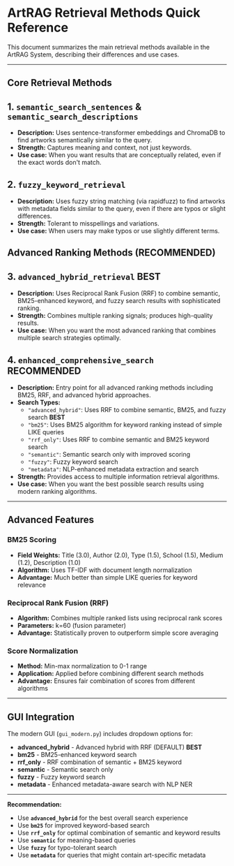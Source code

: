 # ArtRAG Retrieval Methods Quick Reference

This document summarizes the main retrieval methods available in the ArtRAG System, describing their differences and use cases.

---

## Core Retrieval Methods

## 1. `semantic_search_sentences` & `semantic_search_descriptions`
- **Description:** Uses sentence-transformer embeddings and ChromaDB to find artworks semantically similar to the query.
- **Strength:** Captures meaning and context, not just keywords.
- **Use case:** When you want results that are conceptually related, even if the exact words don't match.

## 2. `fuzzy_keyword_retrieval`
- **Description:** Uses fuzzy string matching (via rapidfuzz) to find artworks with metadata fields similar to the query, even if there are typos or slight differences.
- **Strength:** Tolerant to misspellings and variations.
- **Use case:** When users may make typos or use slightly different terms.

## Advanced Ranking Methods (RECOMMENDED)

## 3. `advanced_hybrid_retrieval` **BEST**
- **Description:** Uses Reciprocal Rank Fusion (RRF) to combine semantic, BM25-enhanced keyword, and fuzzy search results with sophisticated ranking.
- **Strength:** Combines multiple ranking signals; produces high-quality results.
- **Use case:** When you want the most advanced ranking that combines multiple search strategies optimally.

## 4. `enhanced_comprehensive_search` **RECOMMENDED**
- **Description:** Entry point for all advanced ranking methods including BM25, RRF, and advanced hybrid approaches.
- **Search Types:**
  - `"advanced_hybrid"`: Uses RRF to combine semantic, BM25, and fuzzy search **BEST**
  - `"bm25"`: Uses BM25 algorithm for keyword ranking instead of simple LIKE queries
  - `"rrf_only"`: Uses RRF to combine semantic and BM25 keyword search
  - `"semantic"`: Semantic search only with improved scoring
  - `"fuzzy"`: Fuzzy keyword search
  - `"metadata"`: NLP-enhanced metadata extraction and search
- **Strength:** Provides access to multiple information retrieval algorithms.
- **Use case:** When you want the best possible search results using modern ranking algorithms.

---

## Advanced Features

### BM25 Scoring
- **Field Weights:** Title (3.0), Author (2.0), Type (1.5), School (1.5), Medium (1.2), Description (1.0)
- **Algorithm:** Uses TF-IDF with document length normalization
- **Advantage:** Much better than simple LIKE queries for keyword relevance

### Reciprocal Rank Fusion (RRF)
- **Algorithm:** Combines multiple ranked lists using reciprocal rank scores
- **Parameters:** k=60 (fusion parameter)
- **Advantage:** Statistically proven to outperform simple score averaging

### Score Normalization
- **Method:** Min-max normalization to 0-1 range
- **Application:** Applied before combining different search methods
- **Advantage:** Ensures fair combination of scores from different algorithms

---

## GUI Integration

The modern GUI (`gui_modern.py`) includes dropdown options for:
- **advanced_hybrid** - Advanced hybrid with RRF (DEFAULT) **BEST**
- **bm25** - BM25-enhanced keyword search  
- **rrf_only** - RRF combination of semantic + BM25 keyword
- **semantic** - Semantic search only
- **fuzzy** - Fuzzy keyword search
- **metadata** - Enhanced metadata-aware search with NLP NER

---

**Recommendation:**
- Use **`advanced_hybrid`** for the best overall search experience
- Use **`bm25`** for improved keyword-based search
- Use **`rrf_only`** for optimal combination of semantic and keyword results
- Use **`semantic`** for meaning-based queries
- Use **`fuzzy`** for typo-tolerant search
- Use **`metadata`** for queries that might contain art-specific metadata
